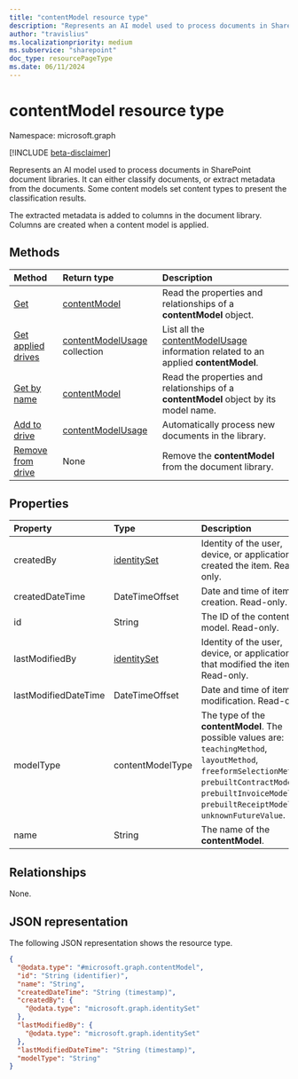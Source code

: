 ```yaml
---
title: "contentModel resource type"
description: "Represents an AI model used to process documents in SharePoint document libraries."
author: "travislius"
ms.localizationpriority: medium
ms.subservice: "sharepoint"
doc_type: resourcePageType
ms.date: 06/11/2024
---
```


# contentModel resource type

Namespace: microsoft.graph

[!INCLUDE [beta-disclaimer](../../includes/beta-disclaimer.md)]

Represents an AI model used to process documents in SharePoint document libraries. It can either classify documents, or extract metadata from the documents. Some content models set content types to present the classification results.

The extracted metadata is added to columns in the document library. Columns are created when a content model is applied. 

## Methods
|Method|Return type|Description|
|:---|:---|:---|
|[Get](../api/contentmodel-get.md)|[contentModel](../resources/contentmodel.md)|Read the properties and relationships of a **contentModel** object.|
|[Get applied drives](../api/contentmodel-getapplieddrives.md)|[contentModelUsage](../resources/contentmodelusage.md) collection|List all the [contentModelUsage](../resources/contentmodel.md) information related to an applied **contentModel**.|
|[Get by name](../api/contentmodel-getbyname.md)|[contentModel](../resources/contentmodel.md)|Read the properties and relationships of a **contentModel** object by its model name.|
|[Add to drive](../api/contentmodel-addtodrive.md)|[contentModelUsage](../resources/contentmodelusage.md)|Automatically process new documents in the library.|
|[Remove from drive](../api/contentmodel-removefromdrive.md)|None|Remove the **contentModel** from the document library.|

## Properties
|Property|Type|Description|
|:---|:---|:---|
|createdBy|[identitySet](../resources/identityset.md)|Identity of the user, device, or applicationthat created the item. Read-only.|
|createdDateTime|DateTimeOffset|Date and time of item creation. Read-only.|
|id|String|The ID of the content model. Read-only.|
|lastModifiedBy|[identitySet](../resources/identityset.md)|	Identity of the user, device, or application that modified the item. Read-only.|
|lastModifiedDateTime|DateTimeOffset|Date and time of item last modification. Read-only.|
|modelType|contentModelType|The type of the **contentModel**. The possible values are: `teachingMethod`, `layoutMethod`, `freeformSelectionMethod`, `prebuiltContractModel`, `prebuiltInvoiceModel`, `prebuiltReceiptModel`, `unknownFutureValue`.|
|name|String|The name of the **contentModel**.|

## Relationships
None.

## JSON representation
The following JSON representation shows the resource type.
<!-- {
  "blockType": "resource",
  "keyProperty": "id",
  "@odata.type": "microsoft.graph.contentModel",
  "openType": false
}
-->
``` json
{
  "@odata.type": "#microsoft.graph.contentModel",
  "id": "String (identifier)",
  "name": "String",
  "createdDateTime": "String (timestamp)",
  "createdBy": {
    "@odata.type": "microsoft.graph.identitySet"
  },
  "lastModifiedBy": {
    "@odata.type": "microsoft.graph.identitySet"
  },
  "lastModifiedDateTime": "String (timestamp)",
  "modelType": "String"
}
```

